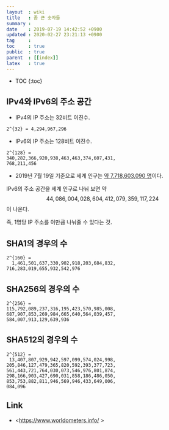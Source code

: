 ```yaml
---
layout  : wiki
title   : 좀 큰 숫자들
summary : 
date    : 2019-07-19 14:42:52 +0900
updated : 2020-02-27 23:21:13 +0900
tag     : 
toc     : true
public  : true
parent  : [[index]]
latex   : true
---
```

* TOC
{:toc}

## IPv4와 IPv6의 주소 공간

* IPv4의 IP 주소는 32비트 이진수.

```
2^{32} = 4,294,967,296
```

* IPv6의 IP 주소는 128비트 이진수.

```
2^{128} =
340,282,366,920,938,463,463,374,607,431,
768,211,456
```

* 2019년 7월 19일 기준으로 세계 인구는 [약 7,718,603,090 명](https://www.worldometers.info/ )이다.

IPv6의 주소 공간을 세계 인구로 나눠 보면 약 $$ 44,086,004,028,604,412,079,359,117,224 $$ 이 나온다.

즉, 1명당 IP 주소를 이만큼 나눠줄 수 있다는 것.

## SHA1의 경우의 수

```
2^{160} =
  1,461,501,637,330,902,918,203,684,832,
716,283,019,655,932,542,976
```

## SHA256의 경우의 수

```
2^{256} =
115,792,089,237,316,195,423,570,985,008,
687,907,853,269,984,665,640,564,039,457,
584,007,913,129,639,936
```

## SHA512의 경우의 수

```
2^{512} =
 13,407,807,929,942,597,099,574,024,998,
205,846,127,479,365,820,592,393,377,723,
561,443,721,764,030,073,546,976,801,874,
298,166,903,427,690,031,858,186,486,050,
853,753,882,811,946,569,946,433,649,006,
084,096
```


## Link

* <https://www.worldometers.info/ >
